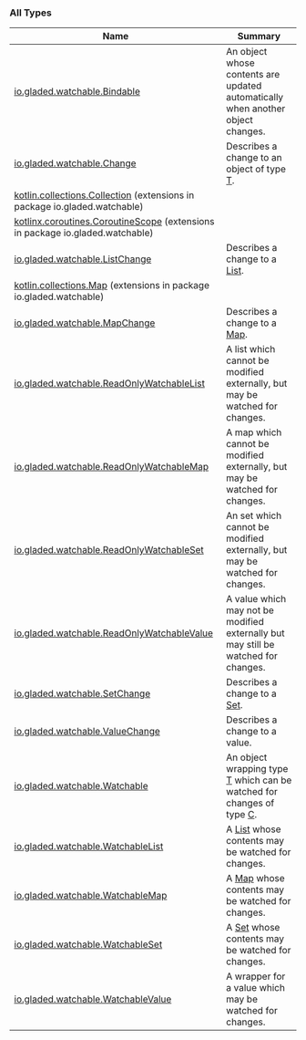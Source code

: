 

### All Types

| Name | Summary |
|---|---|
| [io.gladed.watchable.Bindable](../io.gladed.watchable/-bindable/index.md) | An object whose contents are updated automatically when another object changes. |
| [io.gladed.watchable.Change](../io.gladed.watchable/-change.md) | Describes a change to an object of type [T](../io.gladed.watchable/-change.md#T). |
| [kotlin.collections.Collection](../io.gladed.watchable/kotlin.collections.-collection/index.md) (extensions in package io.gladed.watchable) |  |
| [kotlinx.coroutines.CoroutineScope](../io.gladed.watchable/kotlinx.coroutines.-coroutine-scope/index.md) (extensions in package io.gladed.watchable) |  |
| [io.gladed.watchable.ListChange](../io.gladed.watchable/-list-change/index.md) | Describes a change to a [List](https://kotlinlang.org/api/latest/jvm/stdlib/kotlin.collections/-list/index.html). |
| [kotlin.collections.Map](../io.gladed.watchable/kotlin.collections.-map/index.md) (extensions in package io.gladed.watchable) |  |
| [io.gladed.watchable.MapChange](../io.gladed.watchable/-map-change/index.md) | Describes a change to a [Map](https://kotlinlang.org/api/latest/jvm/stdlib/kotlin.collections/-map/index.html). |
| [io.gladed.watchable.ReadOnlyWatchableList](../io.gladed.watchable/-read-only-watchable-list/index.md) | A list which cannot be modified externally, but may be watched for changes. |
| [io.gladed.watchable.ReadOnlyWatchableMap](../io.gladed.watchable/-read-only-watchable-map.md) | A map which cannot be modified externally, but may be watched for changes. |
| [io.gladed.watchable.ReadOnlyWatchableSet](../io.gladed.watchable/-read-only-watchable-set.md) | An set which cannot be modified externally, but may be watched for changes. |
| [io.gladed.watchable.ReadOnlyWatchableValue](../io.gladed.watchable/-read-only-watchable-value/index.md) | A value which may not be modified externally but may still be watched for changes. |
| [io.gladed.watchable.SetChange](../io.gladed.watchable/-set-change/index.md) | Describes a change to a [Set](https://kotlinlang.org/api/latest/jvm/stdlib/kotlin.collections/-set/index.html). |
| [io.gladed.watchable.ValueChange](../io.gladed.watchable/-value-change/index.md) | Describes a change to a value. |
| [io.gladed.watchable.Watchable](../io.gladed.watchable/-watchable/index.md) | An object wrapping type [T](../io.gladed.watchable/-watchable/index.md#T) which can be watched for changes of type [C](../io.gladed.watchable/-watchable/index.md#C). |
| [io.gladed.watchable.WatchableList](../io.gladed.watchable/-watchable-list/index.md) | A [List](https://kotlinlang.org/api/latest/jvm/stdlib/kotlin.collections/-list/index.html) whose contents may be watched for changes. |
| [io.gladed.watchable.WatchableMap](../io.gladed.watchable/-watchable-map/index.md) | A [Map](https://kotlinlang.org/api/latest/jvm/stdlib/kotlin.collections/-map/index.html) whose contents may be watched for changes. |
| [io.gladed.watchable.WatchableSet](../io.gladed.watchable/-watchable-set/index.md) | A [Set](https://kotlinlang.org/api/latest/jvm/stdlib/kotlin.collections/-set/index.html) whose contents may be watched for changes. |
| [io.gladed.watchable.WatchableValue](../io.gladed.watchable/-watchable-value/index.md) | A wrapper for a value which may be watched for changes. |
